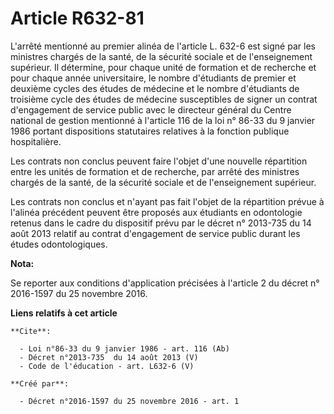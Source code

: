 # Article R632-81

L'arrêté mentionné au premier alinéa de l'article L. 632-6 est signé par les ministres chargés de la santé, de la sécurité
sociale et de l'enseignement supérieur. Il détermine, pour chaque unité de formation et de recherche et pour chaque année
universitaire, le nombre d'étudiants de premier et deuxième cycles des études de médecine et le nombre d'étudiants de
troisième cycle des études de médecine susceptibles de signer un contrat d'engagement de service public avec le directeur
général du Centre national de gestion mentionné à l'article 116 de la loi n° 86-33 du 9 janvier 1986 portant dispositions
statutaires relatives à la fonction publique hospitalière. 

Les contrats non conclus peuvent faire l'objet d'une nouvelle répartition entre les unités de formation et de recherche, par
arrêté des ministres chargés de la santé, de la sécurité sociale et de l'enseignement supérieur. 

Les contrats non conclus et n'ayant pas fait l'objet de la répartition prévue à l'alinéa précédent peuvent être proposés aux
étudiants en odontologie retenus dans le cadre du dispositif prévu par le décret n° 2013-735 du 14 août 2013 relatif au
contrat d'engagement de service public durant les études odontologiques.

**Nota:**

Se reporter aux conditions d'application précisées à l'article 2 du décret n° 2016-1597 du 25 novembre 2016.

**Liens relatifs à cet article**

	**Cite**:

	  - Loi n°86-33 du 9 janvier 1986 - art. 116 (Ab)
	  - Décret n°2013-735  du 14 août 2013 (V)
	  - Code de l'éducation - art. L632-6 (V)

	**Créé par**:

	  - Décret n°2016-1597 du 25 novembre 2016 - art. 1
